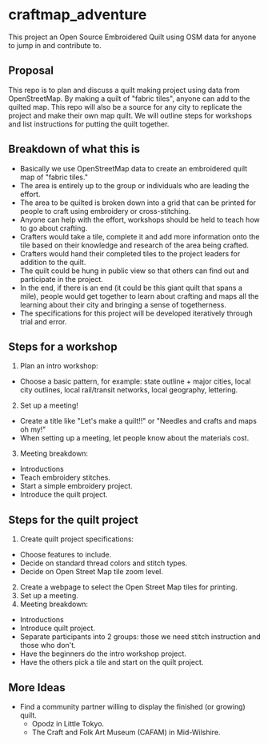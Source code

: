 # craftmap_adventure
This project an Open Source Embroidered Quilt using OSM data for anyone to jump in and contribute to.

## Proposal
This repo is to plan and discuss a quilt making project using data from OpenStreetMap.  By making a quilt of "fabric tiles", anyone can  add to the quilted map. This repo will also be a source for any city to replicate the project and make their own map quilt.  We will outline steps for workshops and list instructions for putting the quilt together.

## Breakdown of what this is
* Basically we use OpenStreetMap data to create an embroidered quilt map of "fabric tiles." 
* The area is entirely up to the group or individuals who are leading the effort.
* The area to be quilted is broken down into a grid that can be printed for people to craft using embroidery or cross-stitching.
* Anyone can help with the effort, workshops should be held to teach how to go about crafting.
* Crafters would take a tile, complete it and add more information onto the tile based on their knowledge and research of the area being crafted.
* Crafters would hand their completed tiles to the project leaders for addition to the quilt.
* The quilt could be hung in public view so that others can find out and participate in the project.
* In the end, if there is an end (it could be this giant quilt that spans a mile), people would get together to learn about crafting and maps all the learning about their city and bringing a sense of togetherness.
* The specifications for this project will be developed iteratively through trial and error.

## Steps for a workshop

1. Plan an intro workshop:
 * Choose a basic pattern, for example: state outline + major cities, local city outlines, local rail/transit networks, local geography, lettering.
2. Set up a meeting!
 * Create a title like "Let's make a quilt!!" or "Needles and crafts and maps oh my!"
 * When setting up a meeting, let people know about the materials cost.
3. Meeting breakdown:
 * Introductions
 * Teach embroidery stitches.
 * Start a simple embroidery project.
 * Introduce the quilt project.

## Steps for the quilt project

1. Create quilt project specifications:
  * Choose features to include.
  * Decide on standard thread colors and stitch types.
  * Decide on Open Street Map tile zoom level.
2. Create a webpage to select the Open Street Map tiles for printing.
3. Set up a meeting.
4. Meeting breakdown:
  * Introductions
  * Introduce quilt project.
  * Separate participants into 2 groups: those we need stitch instruction and those who don't.
  * Have the beginners do the intro workshop project.
  * Have the others pick a tile and start on the quilt project.

## More Ideas

* Find a community partner willing to display the finished (or growing) quilt.
  * Opodz in Little Tokyo.
  * The Craft and Folk Art Museum (CAFAM) in Mid-Wilshire.

